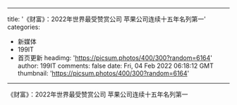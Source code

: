 
---
title: '《财富》：2022年世界最受赞赏公司 苹果公司连续十五年名列第一'
categories: 
 - 新媒体
 - 199IT
 - 首页更新
headimg: 'https://picsum.photos/400/300?random=6164'
author: 199IT
comments: false
date: Fri, 04 Feb 2022 06:18:12 GMT
thumbnail: 'https://picsum.photos/400/300?random=6164'
---

<div>   
《财富》：2022年世界最受赞赏公司 苹果公司连续十五年名列第一  
</div>
            